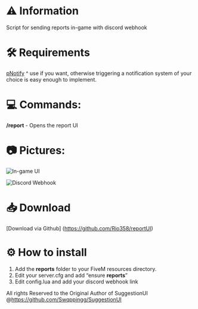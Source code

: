 # :warning: Information
Script for sending reports in-game with discord webhook


# :hammer_and_wrench: Requirements
[pNotify](https://forum.cfx.re/t/release-pnotify-in-game-js-notifications-using-noty/20659)
^ use if you want, otherwise triggering a notification system of your choice is easy enough to implement.

# :computer: **Commands:**
**/report** - Opens the report UI

# :camera: **Pictures:**
![In-game UI](https://i.imgur.com/FoUx5JI.png)

![Discord Webhook](https://i.imgur.com/mo25brm.png)

# :inbox_tray: Download
[Download via Github] (https://github.com/Rio358/reportUI)

# :gear: How to install
1. Add the **reports** folder to your FiveM resources directory.
2. Edit your server.cfg and add “ensure **reports**”
3. Edit config.lua and add your discord webhook link

All rights Reserved to the Original Author of SuggestionUI @https://github.com/Swqppingg/SuggestionUI
